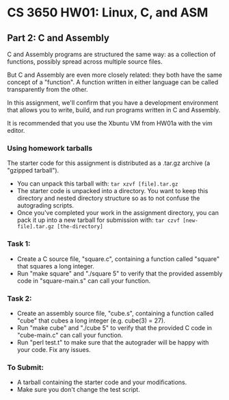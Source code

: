 # CS 3650 HW01: Linux, C, and ASM

## Part 2: C and Assembly

C and Assembly programs are structured the same way: as a collection of
functions, possibly spread across multiple source files.

But C and Assembly are even more closely related: they both have the same
concept of a "function". A function written in either language can be called
transparently from the other.

In this assignment, we'll confirm that you have a development environment that
allows you to write, build, and run programs written in C and Assembly.

It is recommended that you use the Xbuntu VM from HW01a with the vim editor.

### Using homework tarballs

The starter code for this assignment is distributed as a .tar.gz archive (a
"gzipped tarball").

 - You can unpack this tarball with: ```tar xzvf [file].tar.gz```
 - The starter code is unpacked into a directory. You want to keep this
   directory and nested directory structure so as to not confuse the
   autograding scripts.
 - Once you've completed your work in the assignment directory, you can
   pack it up into a new tarball for submission
   with: ```tar czvf [new-file].tar.gz [the-directory]```

### Task 1:

 - Create a C source file, "square.c", containing a function called
   "square" that squares a long integer.
 - Run "make square" and "./square 5" to verify that the provided
   assembly code in "square-main.s" can call your function.

### Task 2:
 
 - Create an assembly source file, "cube.s", containing a function called
   "cube" that cubes a long integer (e.g. cube(3) = 27).
 - Run "make cube" and "./cube 5" to verify that the provided 
   C code in "cube-main.c" can call your function.
 - Run "perl test.t" to make sure that the autograder will be happy with
   your code. Fix any issues.

### To Submit:

 - A tarball containing the starter code and your modifications.
 - Make sure you don't change the test script.
 
